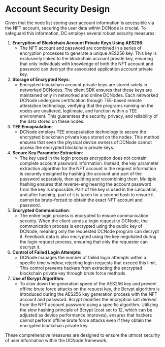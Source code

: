 # Account Security Design

Given that the node list storing user account information is accessible via the NFT account, securing the user data within DCNode is crucial. To safeguard this information, DC employs several robust security measures:

1. **Encryption of Blockchain Account Private Keys Using AES256**:
   * The NFT account and password are combined in a series of encryption processes to generate a unique AES256 key. This key is exclusively linked to the blockchain account private key, ensuring that only individuals with knowledge of both the NFT account and password can decrypt the associated application account private key.
2. **Storage of Encrypted Keys**:
   * Encrypted blockchain account private keys are stored solely in networked DCNodes. The client SDK ensures that these keys are maintained only in networked and online DCNodes. Each networked DCNode undergoes certification through TEE-based remote attestation technology, verifying that the programs running on the nodes are unaltered, legitimate, and function within a TEE environment. This guarantees the security, privacy, and reliability of the data stored on these nodes.
3. **TEE Encapsulation**:
   * DCNode employs TEE encapsulation technology to secure the encrypted blockchain private keys stored on the nodes. This method ensures that even the physical device owners of DCNode cannot access the encrypted blockchain private keys.
4. **Secure Key Parameter Extraction**:
   * The key used in the login process encryption does not contain complete account password information. Instead, the key parameter extraction algorithm for the NFT account in the request information is securely designed by hashing the account and part of the password separately, then splitting and recombining them. Multiple hashing ensures that reverse-engineering the account password from the key is impossible. Part of the key is used in the calculation, and after hashing, part of it is taken for a second hash to ensure it cannot be brute-forced to obtain the exact NFT account and password.
5. **Encrypted Communication**:
   * The entire login process is encrypted to ensure communication security. When the client sends a login request to DCNode, the communication process is encrypted using the public key of DCNode, meaning only the requested DCNode program can decrypt it. Feedback data is also encrypted using the key negotiated during the login request process, ensuring that only the requester can decrypt it.
6. **Control of Failed Login Attempts**:
   * DCNode manages the number of failed login attempts within a specific time window, rejecting login requests that exceed this limit. This control prevents hackers from extracting the encrypted blockchain private key through brute force methods.
7. **Use of Bcrypt Algorithm**:
   * To slow down the generation speed of the AES256 key and prevent offline brute force attacks on the request key, the Bcrypt algorithm is introduced during the AES256 key generation process with the NFT account and password. Bcrypt modifies the encryption salt derived from the NFT account password using a specific algorithm. Utilizing the slow hashing principle of Bcrypt (cost set to 12, which can be adjusted as device performance improves), ensures that hackers cannot perform offline brute force attacks even if they obtain the encrypted blockchain private key.

These comprehensive measures are designed to ensure the utmost security of user information within the DCNode framework.
